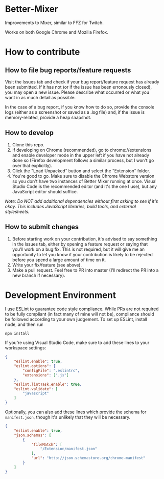 # Better-Mixer
Improvements to Mixer, similar to FFZ for Twitch.


Works on both Google Chrome and Mozilla Firefox.

# How to contribute
## How to file bug reports/feature requests
Visit the Issues tab and check if your bug report/feature request has already been submitted. If it has not (or if the issue has been erronously closed), you may open a new issue. Please describe what occurred or what you want in as much detail as possible.

In the case of a bug report, if you know how to do so, provide the console logs (either as a screenshot or saved as a .log file) and, if the issue is memory-related, provide a heap snapshot.

## How to develop
1. Clone this repo.
2. If developing on Chrome (recommended), go to chrome://extensions and enable developer mode in the upper left if you have not already done so (Firefox development follows a similar process, but I won't go over that explicitly).
3. Click the "Load Unpacked" button and select the "Extension" folder.
4. You're good to go. Make sure to disable the Chrome Webstore version so you don't have two instances of Better Mixer running at once. Visual Studio Code is the recommended editor (and it's the one I use), but any JavaScript editor should suffice.

_Note: Do NOT add additional dependencies without first asking to see if it's okay. This includes JavaScript libraries, build tools, and external stylesheets._

## How to submit changes
1. Before starting work on your contribution, it's advised to say something in the Issues tab, either by opening a feature request or saying that you'll work on a bug fix. This is not required, but it will give me an opportunity to let you know if your contribution is likely to be rejected before you spend a large amount of time on it.
2. Write your fix/feature (see above).
3. Make a pull request. Feel free to PR into master (I'll redirect the PR into a new branch if necessary).

# Development Environment
I use ESLint to guarantee code style compliance. While PRs are not required to be fully compliant (in fact many of mine will not be), compliance should be followed according to your own judgement. To set up ESLint, install node, and then run
```sh
npm install
```
If you're using Visual Studio Code, make sure to add these lines to your workspace settings:
```json
{
    "eslint.enable": true,
    "eslint.options": {
		"configFile": ".eslintrc",
		"extensions": [".js"]
	},
	"eslint.lintTask.enable": true,
	"eslint.validate": [
		"javascript"
	]
}
```
Optionally, you can also add these lines which provide the schema for `manifest.json`, though it's unlikely that they will be necessary.
```json
{
    "eslint.enable": true,
    "json.schemas": [
        {
            "fileMatch": [
                "/Extension/manifest.json"
            ],
            "url": "http://json.schemastore.org/chrome-manifest"
        }
    ]
}
```